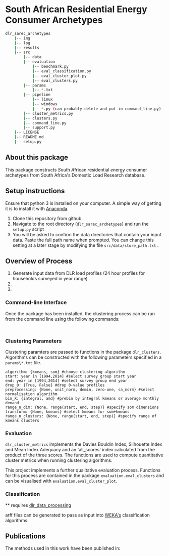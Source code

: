 # South African Residential Energy Consumer Archetypes

```bash
dlr_sarec_archetypes
	|-- img
	|-- log
	|-- results
	|-- src
		|-- data
		|-- evaluation
			|-- benchmark.py
			|-- eval_classification.py
			|-- eval_cluster_plot.py
			|-- eval_clusters.py
		|-- params
			|-- *.txt
		|-- pipeline
			|-- linux
			|-- windows
			|-- *.py (can probably delete and put in command_line.py)
		|-- cluster_metrics.py
		|-- clusters.py
		|-- command_line.py
		|-- support.py
	|-- LICENSE
	|-- README.md
	|-- setup.py
``` 
	
## About this package
This package constructs *S*outh *A*frican *r*esidential *e*nergy *c*onsumer archetypes from South Africa's Domestic Load Research database.

## Setup instructions
Ensure that python 3 is installed on your computer. A simple way of getting it is to install it with [Anaconda](https://conda.io/docs/user-guide/install/index.html). 

1. Clone this repository from github.
2. Navigate to the root directory (`dlr_sarec_archetypes`) and run the `setup.py` script
3. You will be asked to confirm the data directories that contain your input data. Paste the full path name when prompted. You can change this setting at a later stage by modifying the file `src/data/store_path.txt` .

## Overview of Process

1. Generate input data from DLR load profiles (24 hour profiles for households surveyed in year range)
2. 
3. 

### Command-line Interface

Once the package has been installed, the clustering process can be run from the command line using the following commands:

```


```

### Clustering Parameters

Clustering paramters are passed to functions in the package `dlr_clusters`. Algorithms can be constructed with the following parameters specified in a `params\*.txt` file.

```
algorithm: {kmeans, som} #choose clustering algorithm  
start: year in [1994,2014] #select survey group start year  
end: year in [1994,2014] #select survey group end year  
drop_0: {True, False} #drop 0-value profiles  
preprocessing: {None, unit_norm, demin, zero-one, sa_norm} #select normalisation algorithm  
bin_X: {integral, amd} #prebin by integral kmeans or average monthly demand  
range_n_dim: {None, range(start, end, step)} #specify som dimensions  
transform: {None, kmeans} #select kmeans for som+kmeans  
range_n_clusters: {None, range(start, end, step)} #specify range of kmeans clusters  

```

### Evaluation

`dlr_cluster_metrics` implements the Davies Bouldin Index, Silhouette Index and Mean Index Adequacy and an 'all_scores' index calculated from the product of the three scores. The functions are used to compute quantitative cluster metrics when running clustering algorithms.

This project implements a further qualitative evaluation process. Functions for this process are contained in the package `evaluation.eval_clusters` and can be visualised with `evaluation.eval_cluster_plot`.

### Classification

** requires [dlr_data_processing]()

arff files can be generated to pass as input into [WEKA's]() classification algorithms.

## Publications
The methods used in this work have been published in:
[]()

